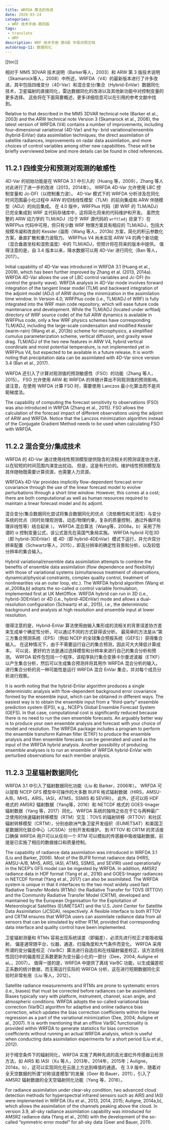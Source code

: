 ```yaml
---
title: WRFDA 算法的改进
date: 2020-03-24
categories:
 - WRF 技术手册-第四版
tags:
 - translate
 - WRF
description: WRF 技术手册 第4版 中英对照文档
autoGroup-11: 数据同化
---
```


[[toc]]

相对于 MM5 3DVAR 技术说明（Barker等人，2003）和 ARW 第 3 版技术说明（Skamarock等人，2008）中所述，WRFDA（V4）的最新版本进行了许多改进，其中包括四维变分（4D-Var）和混合变分/集合（Hybrid-EnVar）数据同化技术，卫星辐射的直接同化，雷达数据同化的改进以及其他新功能中对控制变量的更多选择。
这些将在下面简要概述，更多详细信息可以在引用的参考文献中找到。

Relative to that described in the MM5 3DVAR technical note (Barker et al., 2003) and the ARW technical note Version 3 (Skamarock et al., 2008), the latest version of WRFDA (V4) contains a number of improvements, including four-dimensional variational (4D-Var) and hy- brid variational/ensemble (hybrid-EnVar) data assimilation techniques, the direct assimilation of satellite radiances, improvements on radar data assimilation, and more choices of control variables among other new capabilities. These will be briefly overviewed below and more details can be found in cited references.

## 11.2.1 四维变分和预测对观测的敏感性

4D-Var 的初始功能是在 WRFDA 3.1 中引入的（Huang 等，2009），Zhang 等人对此进行了进一步的改进（2013，2014年）。
WRFDA 4D-Var 允许使用 LBC 控制变量和 Jc-DFI（以控制重力波）。
4D-Var 模式下的 WRFDA 分析涉及在同化时间范围最小化过程中 ARW 的切线线性模型（TLM）的前向集成和 ARW 伴随模型（ADJ）的向后集成。
在 4.0 版中，WRFPlus 代码（即 WRF 的 TLM/ADJ）已完全集成到 WRF 主代码存储库中，这将简化将来的代码维护和开发。
虽然完整的 ARW 动力学的 TLM/ADJ（位于 WRF 源代码的 `wrftladj` 目录下）在 WRFPlus 代码中可用，但只有少数 WRF 物理方案具有相应的 TLM/ADJ，包括大规模冷凝和改良的 Kessler (温雨（Wang 等人，2013b) 方案，简化的积云参数化方案，垂直扩散和重力波阻力。
WRFPlus V4 尚未实现 ARW V4 的两个新功能（混合垂直坐标和湿势温度）中的 TLM/ADJ，但预计将在将来的版本中提供。
值得注意的是，自 3.4 版本以来，降水数据可以用 4D-Var 进行同化（Ban 等人，2017）。

Initial capability of 4D-Var was introduced in WRFDA 3.1 (Huang et al., 2009), which has been further improved by Zhang et al. (2013, 2014a).
WRFDA 4D-Var allows the use of LBC control variables and Jc-DFI (to control the gravity wave).
WRFDA analysis in 4D-Var mode involves forward integration of the tangent linear model (TLM) and backward integration of the adjoint model (ADJ) of ARW during the minimization in the assimilation time window.
In Version 4.0, WRFPlus code (i.e., TLM/ADJ of WRF) is fully integrated into the WRF main code repository, which will ease future code maintenance and development.
While the TLM/ADJ (located under wrftladj directory of WRF source code) of the full ARW dynamics is available in WRFPlus code, only a few WRF physics schemes have corresponding TLM/ADJ, including the large-scale condensation and modified Kessler (warm-rain) (Wang et al., 2013b) scheme for microphysics, a simplified cumulus parameterization scheme, vertical diffusion, and gravity wave drag.
TLM/ADJ of the two new features in ARW V4, hybrid vertical coordinate and moist potential temperature, is not implemented yet in WRFPlus V4, but expected to be available in a future release.
It is worth noting that precipitation data can be assimilated with 4D-Var since version 3.4 (Ban et al., 2017).

WRFDA 还引入了计算对观测值的预测敏感性（FSO）的功能（Zhang 等人，2015）。
FSO 允许使用 ARW 和 WRFDA 的伴随计算出不同观测值的预测影响。
请注意，在使用 WRFDA 计算 FSO 时，需要使用 Lanczos 最小化算法而不是共轭梯度法。

The capability of computing the forecast sensitivity to observations (FSO) was also introduced in WRFDA (Zhang et al., 2015).
FSO allows the calculation of the forecast impact of different observations using the adjoint of ARW and WRFDA.
Notice that the Lanczos minimization algorithm instead of the Conjugate Gradient Method needs to be used when calculating FSO with WRFDA.

## 11.2.2 混合变分/集成技术

WRFDA 的 4D-Var 通过使用线性预测模型提供隐含的流相关的预测误差协方差，以在较短的时间范围内演变出扰动。
但是，这是有代价的。维护线性预测模型及其伴随物既需要计算资源，也需要人力资源。

WRFDA’s 4D-Var provides implicitly flow-dependent forecast error covariance through the use of the linear forecast model to evolve perturbations through a short time window.
However, this comes at a cost; there are both computational as well as human resources required to maintain a linear forecast model and its adjoint.

混合变分/集合数据同化尝试将集合数据同化的优点（流依赖性和灵活性）与变分系统的优点（同时处理观测值，动态/物理约束，复杂的质量控制，通过外循环处理非线性等）结合起来 ）。
WRFDA 混合算法（Wang等，2008a，b）采用了所谓的 α 控制变量公式，该公式首先在英国气象局实施。
WRFDA hybrid 可在3D（即 hybrid-3DEnVar）或 4D（即 hybrid-4DEnVar）模式下运行，并允许双分辨率配置（Schwartz等人，2015），即高分辨率的确定性背景和分析，以及较低分辨率的集合输入。

Hybrid variational/ensemble data assimilation attempts to combine the benefits of ensemble data assimilation (flow dependence and flexibility) with those of variational systems (simultaneous treatment of observations, dynamical/physical constraints, complex quality control, treatment of nonlinearities via an outer loop, etc.).
The WRFDA hybrid algorithm (Wang et al.,2008a,b) adopts the so-called α control variable formulation, implemented first at UK MetOffice.
WRFDA hybrid can run in 3D (i.e., hybrid-3DEnVar) or 4D (i.e., hybrid-4DEnVar) mode and allows a dual-resolution configuration (Schwartz et al., 2015), i.e., the deterministic background and analysis at high resolution and ensemble input at lower resolution.

值得注意的是，Hybrid-EnVar 算法使用由输入集形成的流相关的背景误差协方差来生成单个确定性分析，可以通过不同的方式获得该分析。
最简单的方法是从“第三方集合预测系统（EPS）（例如 NCEP 的全球集合预报系统（GEFS））获得集合输入。
在这种情况下，由于不需要运行自己的集合预测，因此可大大降低计算成本。
可以说，更好的方法是通过选择模型和分辨率来进行自己的集合分析和预测。
WRFDA 软件包包括一个程序，该程序执行集合变换卡尔曼滤波器（ETKF）以产生集合分析，然后可以生成集合预测并将其用作 WRFDA 混合分析的输入。
进行集合分析的另一种可能性是运行 WRFDA 混合 EnVar 集合，并对每个成员分析进行观察。

It is worth noting that the hybrid-EnVar algorithm produces a single deterministic analysis with flow-dependent background error covariance formed by the ensemble input, which can be obtained in different ways.
The easiest way is to obtain the ensemble input from a “third-party” ensemble prediction system (EPS), e.g., NCEP’s Global Ensemble Forecast System (GEFS).
In that case, computational cost is significantly reduced because there is no need to run the own ensemble forecasts.
An arguably better way is to produce your own ensemble analysis and forecast with your choice of model and resolution.
The WRFDA package includes a program to perform the ensemble transform Kalman filter (ETKF) to produce the ensemble analysis and then ensemble forecasts can be generated and used as the input of the WRFDA hybrid analysis.
Another possibility of producing ensemble analyses is to run an ensemble of WRFDA hybrid-EnVar with perturbed observations for each member analysis.

## 11.2.3 卫星辐射数据同化

WRFDA 3.1 中引入了辐射数据同化功能（Liu 和 Barker，2006年）。
WRFDA 可以提取 NCEP GFS 模型中可操作的大多数 BUFR 格式辐射数据（HIRS，AMSU-A/B，MHS，AIRS，IASI，ATMS，SSMIS 和 SEVIRI）。
此外，还可以将 HDF 格式的 AMSR2 辐射数据（Yang等，2016）和 NETCDF 格式的 GOES-Imager 辐射数据（Yang 等，2017）同化。
WRFDA 系统的独特之处在于它与两种最广泛使用的快速辐射转移模型（RTM）交互：TOVS 的辐射转移（RTTOV）和社区辐射转移模型（CRTM），分别由欧洲气象卫星开发组织（EUMETSAT）和美国卫星数据同化联合中心（JCSDA）分别开发和维护。
到 RTTOV 和 CRTM 的灵活接口确保 WRFDA 用户可以从任何一个 RTM 可以模拟的传感器中吸收辐射数据，前提是已实施了相应的数据接口和质量控制。

The capability of radiance data assimilation was introduced in WRFDA 3.1 (Liu and Barker, 2006).
Most of the BUFR format radiance data (HIRS, AMSU-A/B, MHS, AIRS, IASI, ATMS, SSMIS, and SEVIRI) used operationally in the NCEP’s GFS model can be ingested by WRFDA.
In addition, AMSR2 radiance data in HDF format (Yang et al., 2016) and GOES-Imager radiances in NETCDF format (Yang et al., 2017) can also be assimilated.
The WRFDA system is unique in that it interfaces to the two most widely used fast Radiative Transfer Models (RTMs): the Radiative Transfer for TOVS (RTTOV) and the Community Radiative Transfer Model (CRTM), developed and maintained by the European Organisation for the Exploitation of Meteorological Satellites (EUMETSAT) and the U.S. Joint Center for Satellite Data Assimilation (JCSDA), respectively.
A flexible interface to both RTTOV and CRTM ensures that WRFDA users can assimilate radiance data from all sensors that can be simulated by either RTM, provided that corresponding data interface and quality control have been implemented.

卫星辐射测量和 RTMs 容易出现系统误差（即偏差），必须先进行校正才能吸收辐射。
偏差通常随平台，仪器，通道，扫描角度和大气条件而变化。
WRFDA 采用所谓的变分偏差校正（VarBC）算法进行自适应和在线辐射偏差校正，该方法将线性回归中的偏差校正系数更新为变分最小化的一部分（Dee，2004; Auligne et al。，2007）。
值得一提的是，WRFDA 中提供了离线 VarBC 功能，以生成偏差校正系数的统计数据，而无需运行实际的 WRFDA 分析，这在进行短期数据同化实验时非常有用（Liu 等人，2012）。

Satellite radiance measurements and RTMs are prone to systematic errors (i.e., biases) that must be corrected before radiances can be assimilated.
Biases typically vary with platform, instrument, channel, scan angle, and atmospheric conditions.
WRFDA adopts the so-called variational bias correction (VarBC) algorithm for adaptive and online radiance bias correction, which updates the bias correction coefficients within the linear regression as a part of the variational minimization (Dee, 2004; Auligne et al., 2007).
It is worth mentioning that an offline VarBC functionality is provided within WRFDA to generate statistics for bias correction coefficients without running an actual WRFDA analysis, which is useful when conducting data assimilation experiments for a short period (Liu et al., 2012).

对于晴空条件下的辐射同化，WRFDA 实施了两种先进的高光谱红外传感器云检测方法，如 AIRS 和 IASI（Xu 等人，2013年，2014年，2015年；Auligne，2014a，b），这可以实现同化在云层上方达到峰值的通道。
在 3.9 版中，随着对全天空数据的所谓“对称误差模型”的发展（Geer 和 Bauer，2011），引入了 AMSR2 辐射数据的全天空辐射同化功能（Yang 等，2016）。

For radiance assimilation under clear-sky condition, two advanced cloud detection methods for hyperspectral infrared sensors such as AIRS and IASI were implemented in WRFDA (Xu et al., 2013, 2014, 2015; Auligne, 2014a,b), which allows the assimilation of the channels peaking above the cloud.
In version 3.9, all-sky radiance assimilation capability was introduced for AMSR2 radiance data (Yang et al., 2016) with the development of the so-called “symmetric error model” for all-sky data (Geer and Bauer, 2011).
